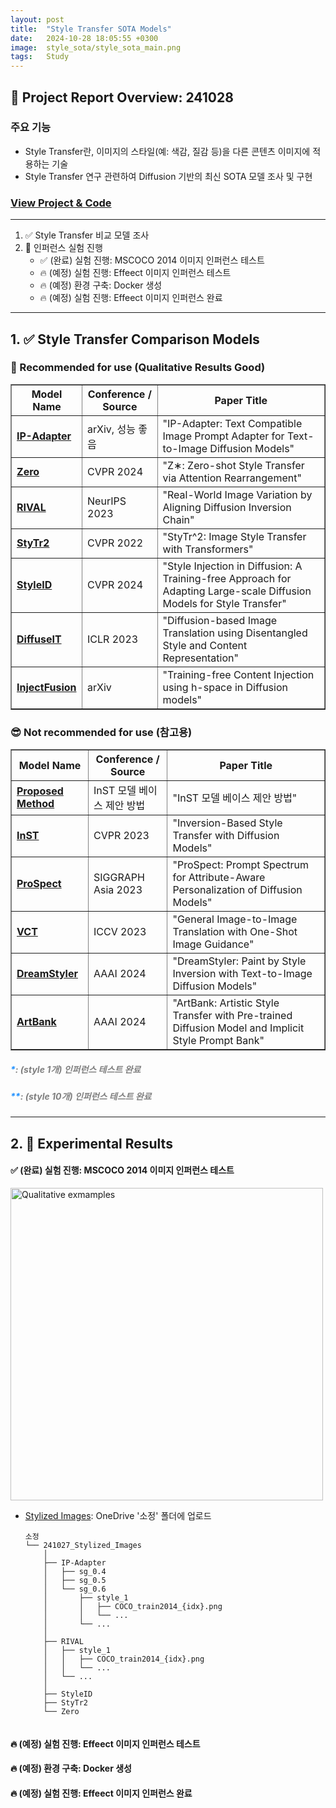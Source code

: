 ```yaml
---
layout: post
title:  "Style Transfer SOTA Models"
date:   2024-10-28 18:05:55 +0300
image:  style_sota/style_sota_main.png
tags:   Study
---
```


## &#x1F4E2; Project Report Overview: 241028

### 주요 기능
- Style Transfer란, 이미지의 스타일(예: 색감, 질감 등)을 다른 콘텐츠 이미지에 적용하는 기술
- Style Transfer 연구 관련하여 Diffusion 기반의 최신 SOTA 모델 조사 및 구현

### [View Project & Code](https://github.com/ssoojeong/Style_Transfer_SOTA_Models.git)

----

1. &#x2705; Style Transfer 비교 모델 조사
2. &#x1F680; 인퍼런스 실험 진행
    - &#x2705; (완료) 실험 진행: MSCOCO 2014 이미지 인퍼런스 테스트
    - &#x1F525; (예정) 실험 진행: Effeect 이미지 인퍼런스 테스트
    - &#x1F525; (예정) 환경 구축: Docker 생성
    - &#x1F525; (예정) 실험 진행: Effeect 이미지 인퍼런스 완료

---

## 1. &#x2705; Style Transfer Comparison Models
### &#x1F31F; Recommended for use (Qualitative Results Good)
<table border="1">
  <thead>
    <tr>
      <th>Model Name</th>
      <th>Conference / Source</th>
      <th>Paper Title</th>
    </tr>
  </thead>
  <tbody>
    <tr>
      <td><a href="https://github.com/tencent-ailab/IP-Adapter.git"><b>IP-Adapter</b></a></td>
      <td>arXiv, 성능 좋음</td>
      <td>"IP-Adapter: Text Compatible Image Prompt Adapter for Text-to-Image Diffusion Models"</td>
    </tr>
    <tr>
      <td><a href="https://github.com/HolmesShuan/Zero-shot-Style-Transfer-via-Attention-Rearrangement.git"><b>Zero</b></a></td>
      <td>CVPR 2024</td>
      <td>"Z∗: Zero-shot Style Transfer via Attention Rearrangement"</td>
    </tr>
    <tr>
      <td><a href="https://github.com/dvlab-research/RIVAL.git"><b>RIVAL</b></a></td>
      <td>NeurIPS 2023</td>
      <td>"Real-World Image Variation by Aligning Diffusion Inversion Chain"</td>
    </tr>
    <tr>
      <td><a href="https://github.com/diyiiyiii/StyTR-2.git"><b>StyTr2</b></a></td>
      <td>CVPR 2022</td>
      <td>"StyTr^2: Image Style Transfer with Transformers"</td>
    </tr>
    <tr>
      <td><a href="https://github.com/jiwoogit/StyleID.git"><b>StyleID</b></a></td>
      <td>CVPR 2024</td>
      <td>"Style Injection in Diffusion: A Training-free Approach for Adapting Large-scale Diffusion Models for Style Transfer"</td>
    </tr>
    <tr>
      <td><a href="https://github.com/cyclomon/DiffuseIT.git"><b>DiffuseIT</b></a></td>
      <td>ICLR 2023</td>
      <td>"Diffusion-based Image Translation using Disentangled Style and Content Representation"</td>
    </tr>
    <tr>
      <td><a href="https://github.com/curryjung/InjectFusion_official.git"><b>InjectFusion</b></a></td>
      <td>arXiv</td>
      <td>"Training-free Content Injection using h-space in Diffusion models"</td>
    </tr>
  </tbody>
</table>

### &#x1F60E; Not recommended for use (참고용)
<table border="1">
  <thead>
    <tr>
      <th>Model Name</th>
      <th>Conference / Source</th>
      <th>Paper Title</th>
    </tr>
  </thead>
  <tbody>
    <tr>
      <td><a href="https://github.com/ssoojeong/Webtoon_InST.git"><b>Proposed Method</b></a></td>
      <td>InST 모델 베이스 제안 방법</td>
      <td>"InST 모델 베이스 제안 방법"</td>
    </tr>
    <tr>
      <td><a href="https://github.com/zyxElsa/InST.git"><b>InST</b></a></td>
      <td>CVPR 2023</td>
      <td>"Inversion-Based Style Transfer with Diffusion Models"</td>
    </tr>
    <tr>
      <td><a href="https://github.com/zyxElsa/ProSpect.git"><b>ProSpect</b></a></td>
      <td>SIGGRAPH Asia 2023</td>
      <td>"ProSpect: Prompt Spectrum for Attribute-Aware Personalization of Diffusion Models"</td>
    </tr>
    <tr>
      <td><a href="https://github.com/CrystalNeuro/visual-concept-translator.git"><b>VCT</b></a></td>
      <td>ICCV 2023</td>
      <td>"General Image-to-Image Translation with One-Shot Image Guidance"</td>
    </tr>
    <tr>
      <td><a href="https://github.com/webtoon/dreamstyler.git"><b>DreamStyler</b></a></td>
      <td>AAAI 2024</td>
      <td>"DreamStyler: Paint by Style Inversion with Text-to-Image Diffusion Models"</td>
    </tr>
    <tr>
      <td><a href="https://github.com/Jamie-Cheung/ArtBank.git"><b>ArtBank</b></a></td>
      <td>AAAI 2024</td>
      <td>"ArtBank: Artistic Style Transfer with Pre-trained Diffusion Model and Implicit Style Prompt Bank"</td>
    </tr>
  </tbody>
</table>


##### <span style="color:dodgerblue;">\*</span><span style="color:gray;">: _(style 1개) 인퍼런스 테스트 완료_</span>

##### <span style="color:dodgerblue;">\*</span><span style="color:dodgerblue;">\*</span><span style="color:gray;">: _(style 10개) 인퍼런스 테스트 완료_</span>

---

## 2. &#x1F680; Experimental Results

#### &#x2705; (완료) 실험 진행: MSCOCO 2014 이미지 인퍼런스 테스트
<img src="/userHome/userhome1/sojeong/2411/ssoojeong.github.io/images/style_sota/style_sota_main.png" alt="Qualitative exmamples" width="500">

- [Stylized Images](https://1drv.ms/f/s!AunTciSw__3qjYUHcKZCyw9OaucVZQ?e=nUVnGF): OneDrive '소정' 폴더에 업로드
        
    ``` 
    소정
    └── 241027_Stylized_Images
        │
        ├── IP-Adapter
        │   ├── sg_0.4
        │   ├── sg_0.5
        │   └── sg_0.6
        │       ├── style_1
        │       │   ├── COCO_train2014_{idx}.png
        │       │   └── ...
        │       └── ...      
        │      
        ├── RIVAL
        │   ├── style_1
        │   │   ├── COCO_train2014_{idx}.png
        │   │   └── ...
        │   └── ...      
        │
        ├── StyleID
        ├── StyTr2 
        └── Zero
            
    ``` 

#### &#x1F525; (예정) 실험 진행: Effeect 이미지 인퍼런스 테스트

#### &#x1F525; (예정) 환경 구축: Docker 생성

#### &#x1F525; (예정) 실험 진행: Effeect 이미지 인퍼런스 완료

